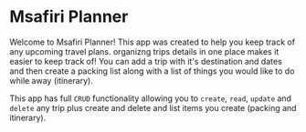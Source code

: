 # Msafiri Planner

Welcome to Msafiri Planner! This app was created to help you keep track of any upcoming travel plans. organizng  trips details in one place makes it easier to keep track of! You can add a trip with it's destination and dates and then create a packing list along with a list of things you would like to do while away (itinerary).

 This app has full ```CRUD``` functionality allowing you to ```create```, ```read```, ```update``` and ```delete``` any trip plus create and delete and list items you create (packing and itinerary).

